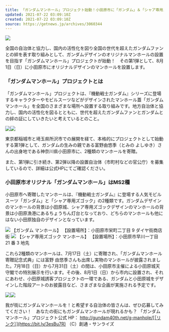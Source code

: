 ```yaml
---
title: 「ガンダムマンホール」プロジェクト始動！小田原市に「ガンダム」＆「シャア専用ズゴック」デザイン出現　全国の設置自治体を募集中
updated: 2021-07-22 03:09:10Z
created: 2021-07-22 03:09:10Z
source: https://getnews.jp/archives/3060344
---
```


![](https://otajo.jp/files/2021/07/634ae0103a510ea02a585261eb6fee60.jpg)

全国の自治体と協力し、国内の活性化を図り全国の世代を超えたガンダムファンとの絆を表す取り組みとして、ガンダムデザインのオリジナルマンホールの設置を目指す「ガンダムマンホール」プロジェクトが始動！　その第1弾として、8月1日（日）に小田原市にオリジナルデザインのマンホールを設置します。

### 「ガンダムマンホール」プロジェクトとは

「ガンダムマンホール」プロジェクトは、『機動戦士ガンダム』シリーズに登場するキャラクターやモビルスーツなどがデザインされたマンホール蓋「ガンダムマンホール」を全国のさまざまな場所へ設置する取り組みです。地方自治体と協力し、国内の活性化を図るとともに、世代を超えたガンダムファンとガンダムとの絆の証にしていきたいと考えているとのこと。

![](https://otajo.jp/files/2021/07/3f7bc4636b4259bfe9c159f5df882970.jpg)![](https://otajo.jp/files/2021/07/c7ea5100fdef69fcc7885f161cb8e5b6.jpg)

東京都稲城市と埼玉県所沢市での展開を経て、本格的にプロジェクトとして始動する第1弾として、ガンダムの生みの親である富野由悠季（とみの よしゆき）さんの出身地である神奈川県小田原市に、2種類のマンホールを寄贈。

また、第1弾に引き続き、第2弾以降の設置自治体（市町村などの官公庁）を募集しているので、詳細は公式HPにてご確認ください。

### 小田原市オリジナル「ガンダムマンホール」はMS2種

小田原市へ寄贈したマンホールは、『機動戦士ガンダム』に登場する人気モビルスーツ「ガンダム」と「シャア専用ズゴック」の2種類です。ガンダムデザインのマンホールの背景は小田原城、シャア専用ズゴックデザインのマンホールの背景は小田原漁港にあるちょうちん灯台となっており、どちらのマンホールも他にはない小田原独自のデザインとなっています。

![](https://otajo.jp/files/2021/07/e86929a189b826b366cdcb04b01c40b1.jpg)
【ガンダム マンホール】
【設置場所】：小田原市栄町二丁目 9 ダイヤ街商店街
![](https://otajo.jp/files/2021/07/cdf5fcc63b54fe3293c3ff1b579c11f6.jpg)
【シャア専用ズゴック マンホール】
【設置場所】：小田原市早川一丁目 21 番 3 地先

これら2種類のマンホールは、7月17日（土）に寄贈され、「ガンダムマンホール寄贈記念式典」には富野 由悠季さんも出席し実物のマンホールが披露されました。7月18日（日）から7月31日（土）の間は、小田原市主催による小田原城天守閣での特別展示を行います。その後、8月1日（日）から市内に設置され、それにあわせ、小田原城誘客プロジェクトの一環である、ガンダムと小田原城をデザインした階段アートのお披露目など、さまざまな企画が実施される予定です。

![](https://otajo.jp/files/2021/07/ea144164390c9d7ac4cb91620265b083.jpg)![](https://otajo.jp/files/2021/07/ee4aa71cac25be8646aaaad5ccfb4e8f.jpg)

我が街にガンダムマンホールを！と希望する自治体の皆さんは、ぜひ応募してみてください！　あなたの街にもガンダムマンホールが現れるかも？
「ガンダムマンホール」プロジェクト公式 HP：
http://gundam40th.net/g-manhole/[［リンク］](https://bit.ly/3esBu7R)
（C）創通・サンライズ